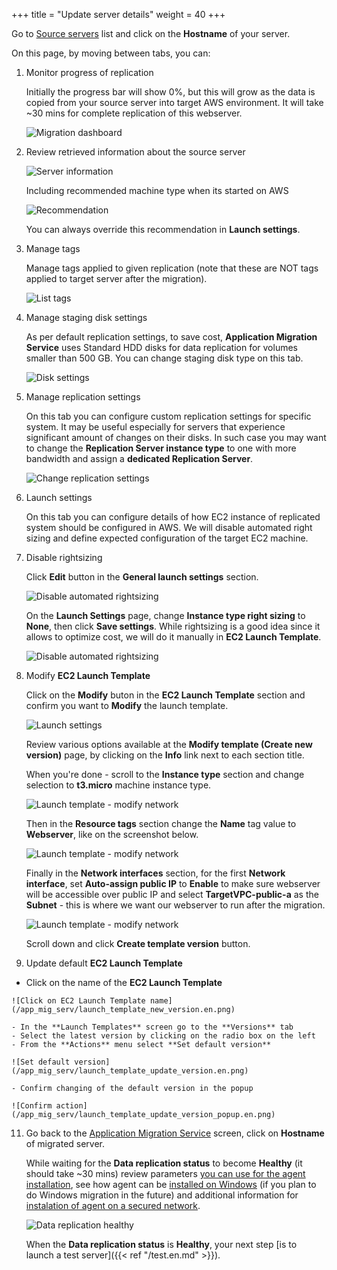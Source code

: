 +++
title = "Update server details"
weight = 40
+++

Go to <a href="https://us-west-2.console.aws.amazon.com/mgn/home?region=us-west-2#/sourceServers">Source servers</a> list and click on the **Hostname** of your server.

On this page, by moving between tabs, you can:

1. Monitor progress of replication

    Initially the progress bar will show 0%,  but this will grow as the data is copied from your source server into target AWS environment. It will take ~30 mins for complete replication of this webserver.

    ![Migration dashboard](/app_mig_serv/migration_dashboard.en.png)

2. Review retrieved information about the source server

    ![Server information](/app_mig_serv/server_info.en.png)

    Including recommended machine type when its started on AWS

    ![Recommendation](/app_mig_serv/server_info_recommendation.en.png)

    You can always override this recommendation in **Launch settings**.

3. Manage tags

    Manage tags applied to given replication (note that these are NOT tags applied to target server after the migration).

    ![List tags](/app_mig_serv/manage_tags_1.en.png)

4. Manage staging disk settings

    As per default replication settings, to save cost, **Application Migration Service** uses Standard HDD disks for data replication for volumes smaller than 500 GB. You can change staging disk type on this tab.

    ![Disk settings](/app_mig_serv/disk_settings.en.png)

5. Manage replication settings 

    On this tab you can configure custom replication settings for specific system. It may be useful especially for servers that experience significant amount of changes on their disks. In such case you may want to change the **Replication Server instance type** to one with more bandwidth and assign a **dedicated Replication Server**.

    ![Change replication settings](/app_mig_serv/replication_settings.en.png)

6. Launch settings

    On this tab you can configure details of how EC2 instance of replicated system should be configured in AWS. We will disable automated right sizing and define expected configuration of the target EC2 machine. 
    
7. Disable rightsizing

    Click **Edit** button in the **General launch settings** section.

    ![Disable automated rightsizing](/app_mig_serv/launch_settings_general.en.png)

    On the **Launch Settings** page, change **Instance type right sizing** to **None**, then click **Save settings**. While rightsizing is a good idea since it allows to optimize cost, we will do it manually in **EC2 Launch Template**.

    ![Disable automated rightsizing](/app_mig_serv/launch_settings_general_disable_rightsizing.en.png)

8. Modify **EC2 Launch Template**

    Click on the **Modify** buton in the **EC2 Launch Template** section and confirm you want to **Modify** the launch template.

    ![Launch settings](/app_mig_serv/launch_settings_select.en.png)

    Review various options available at the **Modify template (Create new version)** page, by clicking on the **Info** link next to each section title. 

    When you're done - scroll to the **Instance type** section and change selection to **t3.micro** machine instance type.

    ![Launch template - modify network](/app_mig_serv/launch_template_select_instance.en.png)

    Then in the **Resource tags** section change the **Name** tag value to **Webserver**, like on the screenshot below.

    ![Launch template - modify network](/app_mig_serv/launch_template_tags.en.png)

    Finally in the **Network interfaces** section, for the first **Network interface**, set **Auto-assign public IP** to **Enable** to make sure webserver will be accessible over public IP and select **TargetVPC-public-a** as the **Subnet** - this is where we want our webserver to run after the migration. 

    ![Launch template - modify network](/app_mig_serv/launch_template_select_subnet.en.png)

    Scroll down and click **Create template version** button.

9.  Update default **EC2 Launch Template**

   - Click on the name of the **EC2 Launch Template**

    ![Click on EC2 Launch Template name](/app_mig_serv/launch_template_new_version.en.png)

    - In the **Launch Templates** screen go to the **Versions** tab
    - Select the latest version by clicking on the radio box on the left
    - From the **Actions** menu select **Set default version**

    ![Set default version](/app_mig_serv/launch_template_update_version.en.png)

    - Confirm changing of the default version in the popup

    ![Confirm action](/app_mig_serv/launch_template_update_version_popup.en.png)


11. Go back to the <a href="https://us-west-2.console.aws.amazon.com/mgn/home?region=us-west-2#/sourceServers">Application Migration Service</a> screen, click on **Hostname** of migrated server.

    While waiting for the **Data replication status** to become **Healthy** (it should take ~30 mins) review parameters <a href="https://docs.aws.amazon.com/mgn/latest/ug/linux-agent.html" target="_blank">you can use for the agent installation</a>, see how agent can be <a href="https://docs.aws.amazon.com/mgn/latest/ug/windows-agent.html" target="_blank">installed on Windows</a> (if you plan to do Windows migration in the future) and additional information for <a href="https://docs.aws.amazon.com/mgn/latest/ug/installing-agent-blocked.html" target="_blank">instalation of agent on a secured network</a>.

    ![Data replication healthy](/app_mig_serv/data_replication_healthy.en.png)

    When the **Data replication status** is **Healthy**, your next step [is to launch a test server]({{< ref "/test.en.md" >}}).